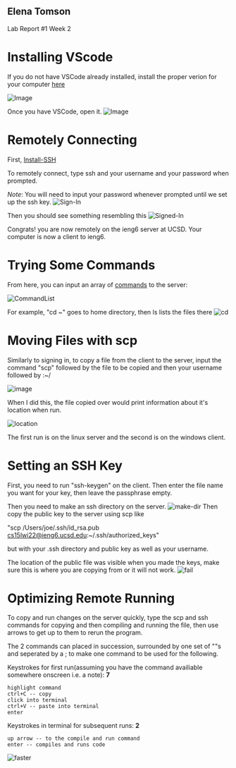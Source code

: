 Elena Tomson
---
Lab Report #1 Week 2

# Installing VScode
If you do not have VSCode already installed, install the proper verion for your computer [here](https://code.visualstudio.com/Download)

![Image](VSCode-Download.PNG)

Once you have VSCode, open it.
![Image](VSCode.png)

# Remotely Connecting

First, [Install-SSH](https://docs.microsoft.com/en-us/windows-server/administration/openssh/openssh_install_firstuse)

To remotely connect, type ssh and your username and your password when prompted.

*Note*: You will need to input your password whenever prompted until we set up the ssh key. 
![Sign-In](log-in.PNG)

Then you should see something resembling this
![Signed-In](signed-in.png)

Congrats! you are now remotely on the ieng6 server at UCSD. Your computer is now a client to ieng6.
# Trying Some Commands

From here, you can input an array of [commands](https://commonmark.org/help/) to the server: 

![CommandList](list-of-commands.PNG)

For example, "cd ~" goes to home directory, then ls lists the files there
![cd](cd-command.png)

# Moving Files with scp

Similarly to signing in, to copy a file from the client to the server, input the command "scp" followed by the file to be copied and then your username followed by :~/

![image](scp.PNG)

When I did this, the file copied over would print information about it's location when run.

![location](Where-am-I.png)

The first run is on the linux server and the second is on the windows client.

# Setting an SSH Key

First, you need to run "ssh-keygen" on the client.
Then enter the file name you want for your key, then leave the passphrase empty.

Then you need to make an ssh directory on the server.
![make-dir](make-dir.PNG)
Then copy the public key to the server using scp like 

"scp /Users/joe/.ssh/id_rsa.pub cs15lwi22@ieng6.ucsd.edu:~/.ssh/authorized_keys"

but with your .ssh directory and public key as well as your username.

The location of the public file was visible when you made the keys, make sure this is where you are copying from or it will not work.
![fail](keygen.PNG)

# Optimizing Remote Running

To copy and run changes on the server quickly, type the scp and ssh commands for copying and then compiling and running the file, then use arrows to get up to them to rerun the program.

The 2 commands can placed in succession, surrounded by one set of ""s and seperated by a ; to make one command to be used for the following.

Keystrokes for first run(assuming you have the command availiable somewhere onscreen i.e. a note): **7**
```
highlight command
ctrl+C -- copy
click into terminal
ctrl+V -- paste into terminal
enter
```
Keystrokes in terminal for subsequent runs: **2**
``` 
up arrow -- to the compile and run command
enter -- compiles and runs code

```


![faster](fast-changes.PNG)